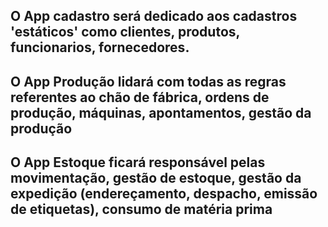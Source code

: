 ## O App cadastro será dedicado aos cadastros 'estáticos' como clientes, produtos, funcionarios, fornecedores.

## O App Produção lidará com todas as regras referentes ao chão de fábrica, ordens de produção, máquinas, apontamentos, gestão da produção

## O App Estoque ficará responsável pelas movimentação, gestão de estoque, gestão da expedição (endereçamento, despacho, emissão de etiquetas), consumo de matéria prima